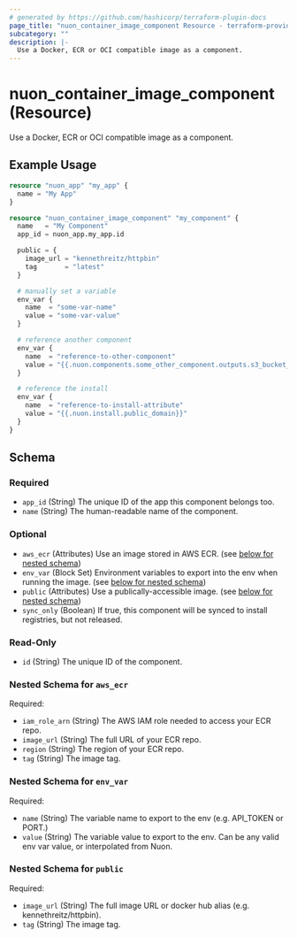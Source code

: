 ```yaml
---
# generated by https://github.com/hashicorp/terraform-plugin-docs
page_title: "nuon_container_image_component Resource - terraform-provider-nuon"
subcategory: ""
description: |-
  Use a Docker, ECR or OCI compatible image as a component.
---
```


# nuon_container_image_component (Resource)

Use a Docker, ECR or OCI compatible image as a component.

## Example Usage

```terraform
resource "nuon_app" "my_app" {
  name = "My App"
}

resource "nuon_container_image_component" "my_component" {
  name   = "My Component"
  app_id = nuon_app.my_app.id

  public = {
    image_url = "kennethreitz/httpbin"
    tag       = "latest"
  }

  # manually set a variable
  env_var {
    name  = "some-var-name"
    value = "some-var-value"
  }

  # reference another component
  env_var {
    name  = "reference-to-other-component"
    value = "{{.nuon.components.some_other_component.outputs.s3_bucket_name}}"
  }

  # reference the install
  env_var {
    name  = "reference-to-install-attribute"
    value = "{{.nuon.install.public_domain}}"
  }
}
```

<!-- schema generated by tfplugindocs -->
## Schema

### Required

- `app_id` (String) The unique ID of the app this component belongs too.
- `name` (String) The human-readable name of the component.

### Optional

- `aws_ecr` (Attributes) Use an image stored in AWS ECR. (see [below for nested schema](#nestedatt--aws_ecr))
- `env_var` (Block Set) Environment variables to export into the env when running the image. (see [below for nested schema](#nestedblock--env_var))
- `public` (Attributes) Use a publically-accessible image. (see [below for nested schema](#nestedatt--public))
- `sync_only` (Boolean) If true, this component will be synced to install registries, but not released.

### Read-Only

- `id` (String) The unique ID of the component.

<a id="nestedatt--aws_ecr"></a>
### Nested Schema for `aws_ecr`

Required:

- `iam_role_arn` (String) The AWS IAM role needed to access your ECR repo.
- `image_url` (String) The full URL of your ECR repo.
- `region` (String) The region of your ECR repo.
- `tag` (String) The image tag.


<a id="nestedblock--env_var"></a>
### Nested Schema for `env_var`

Required:

- `name` (String) The variable name to export to the env (e.g. API_TOKEN or PORT.)
- `value` (String) The variable value to export to the env. Can be any valid env var value, or interpolated from Nuon.


<a id="nestedatt--public"></a>
### Nested Schema for `public`

Required:

- `image_url` (String) The full image URL or docker hub alias (e.g. kennethreitz/httpbin).
- `tag` (String) The image tag.
